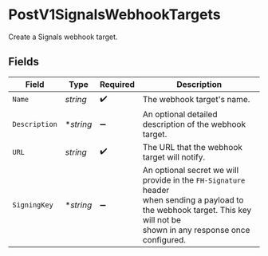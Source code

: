 # PostV1SignalsWebhookTargets

Create a Signals webhook target.


## Fields

| Field                                                                                                                                                                      | Type                                                                                                                                                                       | Required                                                                                                                                                                   | Description                                                                                                                                                                |
| -------------------------------------------------------------------------------------------------------------------------------------------------------------------------- | -------------------------------------------------------------------------------------------------------------------------------------------------------------------------- | -------------------------------------------------------------------------------------------------------------------------------------------------------------------------- | -------------------------------------------------------------------------------------------------------------------------------------------------------------------------- |
| `Name`                                                                                                                                                                     | *string*                                                                                                                                                                   | :heavy_check_mark:                                                                                                                                                         | The webhook target's name.                                                                                                                                                 |
| `Description`                                                                                                                                                              | **string*                                                                                                                                                                  | :heavy_minus_sign:                                                                                                                                                         | An optional detailed description of the webhook target.                                                                                                                    |
| `URL`                                                                                                                                                                      | *string*                                                                                                                                                                   | :heavy_check_mark:                                                                                                                                                         | The URL that the webhook target will notify.                                                                                                                               |
| `SigningKey`                                                                                                                                                               | **string*                                                                                                                                                                  | :heavy_minus_sign:                                                                                                                                                         | An optional secret we will provide in the `FH-Signature` header<br/>when sending a payload to the webhook target. This key will not be<br/>shown in any response once configured.<br/> |